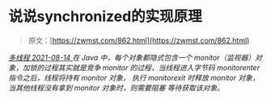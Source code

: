 <!--yml
category: 未分类
date: 0001-01-01 00:00:00
-->

# 说说synchronized的实现原理

> 原文：[https://zwmst.com/862.html](https://zwmst.com/862.html)

   [ *多线程* ](https://zwmst.com/%e5%a4%9a%e7%ba%bf%e7%a8%8b)*[ <time datetime="2021-08-14T09:27:20+08:00"> 2021-08-14 </time> ](https://zwmst.com/862.html)  在 Java 中，每个对象都隐式包含一个 monitor（监视器）对象，加锁的过程其实就是竞争 monitor 的过程，当线程进入字节码 monitorenter 指令之后，线程将持有 monitor 对象， 执行 monitorexit 时释放 monitor 对象，当其他线程没有拿到 monitor 对象时，则需要阻塞 等待获取该对象。*